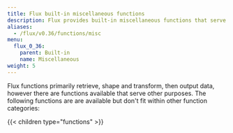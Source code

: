 ```yaml
---
title: Flux built-in miscellaneous functions
description: Flux provides built-in miscellaneous functions that serve purposes other than retrieving, transforming, or outputting data.
aliases:
  - /flux/v0.36/functions/misc
menu:
  flux_0_36:
    parent: Built-in
    name: Miscellaneous
weight: 5
---
```


Flux functions primarily retrieve, shape and transform, then output data, however
there are functions available that serve other purposes.
The following functions are are available but don't fit within other function categories:

{{< children type="functions" >}}
